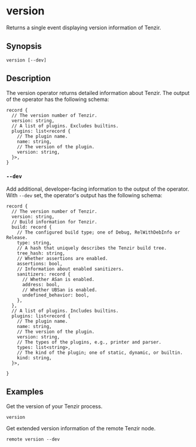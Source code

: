 # version

Returns a single event displaying version information of Tenzir.

## Synopsis

```
version [--dev]
```

## Description

The version operator returns detailed information about Tenzir. The output of
the operator has the following schema:

```
record {
  // The version number of Tenzir.
  version: string,
  // A list of plugins. Excludes builtins.
  plugins: list<record {
    // The plugin name.
    name: string,
    // The version of the plugin.
    version: string,
  }>,
}
```

### `--dev`

Add additional, developer-facing information to the output of the operator. With
`--dev` set, the operator's output has the following schema:

```
record {
  // The version number of Tenzir.
  version: string,
  // Build information for Tenzir.
  build: record {
    // The configured build type; one of Debug, RelWithDebInfo or Release.
    type: string,
    // A hash that uniquely describes the Tenzir build tree.
    tree_hash: string,
    // Whether assertions are enabled.
    assertions: bool,
    // Information about enabled sanitizers.
    sanitizers: record {
      // Whether ASan is enabled.
      address: bool,
      // Whether UBSan is enabled.
      undefined_behavior: bool,
    },
  },
  // A list of plugins. Includes builtins.
  plugins: list<record {
    // The plugin name.
    name: string,
    // The version of the plugin.
    version: string,
    // The types of the plugins, e.g., printer and parser.
    types: list<string>,
    // The kind of the plugin; one of static, dynamic, or builtin.
    kind: string,
  }>,

}
```

## Examples

Get the version of your Tenzir process.

```
version
```

Get extended version information of the remote Tenzir node.

```
remote version --dev
```
